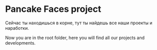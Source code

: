 # Pancake Faces project
Сейчас ты находишься в корне, тут ты найдешь все наши проекты и наработки.

Now you are in the root folder, here you will find all our projects and developments.
